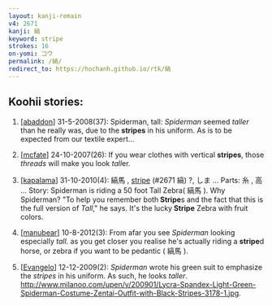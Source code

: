 ```yaml
---
layout: kanji-remain
v4: 2671
kanji: 縞
keyword: stripe
strokes: 16
on-yomi: コウ
permalink: /縞/
redirect_to: https://hochanh.github.io/rtk/縞
---
```


## Koohii stories: 

1) [<a href="http://kanji.koohii.com/profile/abaddon">abaddon</a>] 31-5-2008(37): Spiderman, tall: <em>Spiderman</em> seemed <em>taller</em> than he really was, due to the <strong>stripes</strong> in his uniform. As is to be expected from our textile expert...

2) [<a href="http://kanji.koohii.com/profile/mcfate">mcfate</a>] 24-10-2007(26): If you wear clothes with vertical <strong>stripes</strong>, those <em>threads</em> will make you look <em>tall</em>er.

3) [<a href="http://kanji.koohii.com/profile/kapalama">kapalama</a>] 31-10-2010(4): 縞馬 , <a href="../v4/2671.html">stripe</a> (#2671 縞) ?, しま ... Parts: 糸 , 高 ... Story: Spiderman is riding a 50 foot Tall Zebra( 縞馬 ). Why Spiderman? &quot;To help you remember both<strong> Stripe</strong>s and the fact that this is the full version of <em>Tall</em>,&quot; he says. It&#039;s the lucky<strong> Stripe</strong> Zebra with fruit colors.

4) [<a href="http://kanji.koohii.com/profile/manubear">manubear</a>] 10-8-2012(3): From afar you see <em>Spiderman</em> looking especially <em>tall</em>. as you get closer you realise he&#039;s actually riding a <strong>stripe</strong>d horse, or zebra if you want to be pedantic ( 縞馬 ).

5) [<a href="http://kanji.koohii.com/profile/Evangelo">Evangelo</a>] 12-12-2009(2): <em>Spiderman</em> wrote his green suit to emphasize the <em>stripes</em> in his uniform. As such, he looks <em>taller</em>. <a href="http://www.milanoo.com/upen/v/200901/Lycra-Spandex-Light-Green-Spiderman-Costume-Zentai-Outfit-with-Black-Stripes-3178-1.jpg">http://www.milanoo.com/upen/v/200901/Lycra-Spandex-Light-Green-Spiderman-Costume-Zentai-Outfit-with-Black-Stripes-3178-1.jpg</a>.

